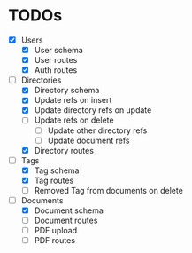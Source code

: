 # TODOs

- [x] Users
  - [x] User schema
  - [x] User routes
  - [x] Auth routes
- [ ] Directories
  - [x] Directory schema
  - [x] Update refs on insert
  - [x] Update directory refs on update
  - [ ] Update refs on delete
    - [ ] Update other directory refs
    - [ ] Update document refs
  - [x] Directory routes
- [ ] Tags
  - [x] Tag schema
  - [x] Tag routes
  - [ ] Removed Tag from documents on delete
- [ ] Documents
  - [x] Document schema
  - [ ] Document routes
  - [ ] PDF upload
  - [ ] PDF routes
